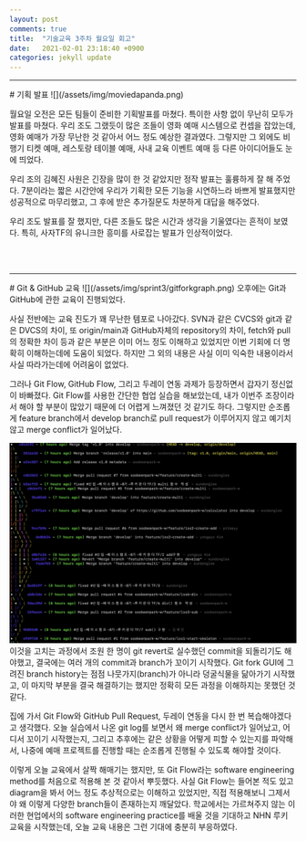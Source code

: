 ```yaml
---
layout: post
comments: true
title:  "기술교육 3주차 월요일 회고"
date:   2021-02-01 23:18:40 +0900
categories: jekyll update
---
```


<hr>
# 기획 발표
![](/assets/img/moviedapanda.png)

월요일 오전은 모든 팀들이 준비한 기획발표를 마쳤다. 특이한 사항 없이 무난히 모두가 발표를 마쳤다. 우리 조도 그랬듯이 많은 조들이 영화 예매 시스템으로 컨셉을 잡았는데, 영화 예매가 가장 무난한 것 같아서 어느 정도 예상한 결과였다. 그렇지만 그 외에도 비행기 티켓 예매, 레스토랑 테이블 예매, 사내 교육 이벤트 예매 등 다른 아이디어들도 눈에 띄었다.

우리 조의 김혜진 사원은 긴장을 많이 한 것 같았지만 정작 발표는 훌륭하게 잘 해 주었다. 7분이라는 짧은 시간안에 우리가 기획한 모든 기능을 시연하느라 바쁘게 발표했지만 성공적으로 마무리했고, 그 후에 받은 추가질문도 차분하게 대답을 해주었다.

우리 조도 발표를 잘 했지만, 다른 조들도 많은 시간과 생각을 기울였다는 흔적이 보였다. 특히, 사자TF의 유니크한 흥미를 사로잡는 발표가 인상적이었다.


<br />
<br />
<hr>
# Git & GitHub 교육
![](/assets/img/sprint3/gitforkgraph.png)
오후에는 Git과 GitHub에 관한 교육이 진행되었다.

사실 전반에는 교육 진도가 꽤 무난한 템포로 나아갔다. SVN과 같은 CVCS와 git과 같은 DVCS의 차이, 또 origin/main과 GitHub자체의 repository의 차이, fetch와 pull의 정확한 차이 등과 같은 부분은 이미 어느 정도 이해하고 있었지만 이번 기회에 더 명확히 이해하는데에 도움이 되었다. 하지만 그 외의 내용은 사실 이미 익숙한 내용이라서 사실 따라가는데에 어려움이 없었다.

그러나 Git Flow, GitHub Flow, 그리고 두레이 연동 과제가 등장하면서 갑자기 정신없이 바빠졌다. Git Flow를 사용한 간단한 협업 실습을 해보았는데, 내가 이번주 조장이라서 해야 할 부분이 많았기 때문에 더 어렵게 느껴졌던 것 같기도 하다. 그렇지만 순조롭게 feature branch에서 develop branch로 pull request가 이루어지지 않고 예기치 않고 merge conflict가 일어났다.

![](/assets/img/sprint3/gitloggraph.png)
이것을 고치는 과정에서 조원 한 명이 git revert로 실수했던 commit을 되돌리기도 해야했고, 결국에는 여러 개의 commit과 branch가 꼬이기 시작했다. Git fork GUI에 그려진 branch history는 점점 나뭇가지(branch)가 아니라 덩굴식물을 닮아가기 시작했고, 이 마지막 부분을 결국 해결하기는 했지만 정확히 모든 과정을 이해하지는 못했던 것 같다.

집에 가서 Git Flow와 GitHub Pull Request, 두레이 연동을 다시 한 번 복습해야겠다고 생각했다. 오늘 실습에서 나온 git log를 보면서 왜 merge conflict가 일어났고, 어디서 꼬이기 시작했는지, 그리고 추후에는 같은 상황을 어떻게 피할 수 있는지를 파악해서, 나중에 예매 프로젝트를 진행할 때는 순조롭게 진행될 수 있도록 해야할 것이다.

이렇게 오늘 교육에서 살짝 해매기는 했지만, 또 Git Flow라는 software engineering method를 처음으로 적용해 본 것 같아서 뿌듯했다. 사실 Git Flow는 들어본 적도 있고 diagram을 봐서 어느 정도 추상적으로는 이해하고 있었지만, 직접 적용해보니 그제서야 왜 이렇게 다양한 branch들이 존재하는지 깨달았다. 학교에서는 가르쳐주지 않는 이러한 현업에서의 software engineering practice를 배울 것을 기대하고 NHN 루키 교육을 시작했는데, 오늘 교육 내용은 그런 기대에 충분히 부응하였다.
